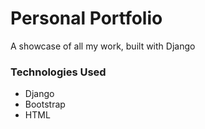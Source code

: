 # Personal Portfolio #
A showcase of all my work, built with Django

### Technologies Used ###
- Django
- Bootstrap
- HTML
